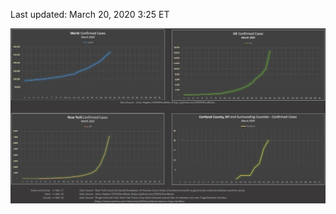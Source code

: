 <div id="covid19_graph">
    <p class="last_updated">Last updated: March 20, 2020  3:25 ET</p>
    <img src="graphs/2020-03-20_world-us-ny-cortland_confirmed_cases_graphs.png" alt="Graphs for World, US, NY, and Cortland County and surrounding counties" />
</div>

